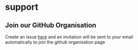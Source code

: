

# support

## Join our GitHub Organisation

Create an issue [here](https://github.com/gdsc-tknp/support/issues/new?assignees=&labels=invite+me+to+the+organisation&template=invitation.yml&title=Please+invite+me+to+the+GitHub+Community+Organization
) and an invitation will be sent to your email automatically to join the github organisation page
